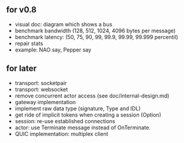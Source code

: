 for v0.8
--------

- visual doc: diagram which shows a bus
- benchmark bandwidth (128, 512, 1024, 4096 bytes per message)
- benchmark latency: (50, 75, 90, 99, 99.9, 99.99, 99.999 percentil)
- repair stats
- example: NAO say, Pepper say

for later
---------

- transport: socketpair
- transport: websocket
- remove concurrent actor access (see doc/internal-design.md)
- gateway implementation
- implement raw data type (signature, Type and IDL)
- get ride of implicit tokens when creating a session (Option)
- session: re-use established connections
- actor: use Terminate message instead of OnTerminate.
- QUIC implementation: multiplex client
